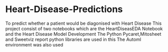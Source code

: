 # Heart-Disease-Predictions
To predict whether a patient would be diagonised with Heart Disease
This project consist of two notebooks which are the HeartDiseasEDA Notebook and the Heart Disease Model Development
The Python Pycaret,Mitosheet and Sweetviz report python libraries are used in this 
The Automl environment was also used
